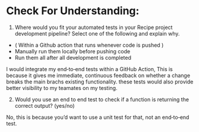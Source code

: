 
# Check For Understanding:
1) Where would you fit your automated tests in your Recipe project development pipeline? Select one of the following and explain why.
 
  - ( Within a Github action that runs whenever code is pushed ) 
  - Manually run them locally before pushing code
  - Run them all after all development is completed

I would integrate my end‑to‑end tests within a GitHub Action, This is because it gives me immediate, continuous feedback on whether a change breaks the main brachs existing functionality. these tests would also provide better visibility to my teamates on my testing. 
 
2) Would you use an end to end test to check if a function is returning the correct output? (yes/no)

No, this is because you’d want to use a unit test for that, not an end‑to‑end test.
